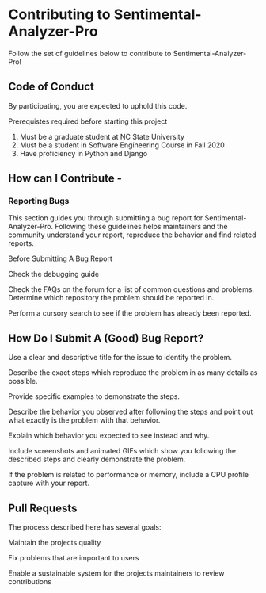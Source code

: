# Contributing to Sentimental-Analyzer-Pro

Follow the set of guidelines below to contribute to Sentimental-Analyzer-Pro!

## Code of Conduct

By participating, you are expected to uphold this code.

Prerequistes required before starting this project

1. Must be a graduate student at NC State University
2. Must be a student in Software Engineering Course in Fall 2020
3. Have proficiency in Python and Django

## How can I Contribute -
 
### Reporting Bugs

This section guides you through submitting a bug report for Sentimental-Analyzer-Pro. 
Following these guidelines helps maintainers and the community understand your report, reproduce the behavior and find related reports.

Before Submitting A Bug Report

Check the debugging guide

Check the FAQs on the forum for a list of common questions and problems.
Determine which repository the problem should be reported in.

Perform a cursory search to see if the problem has already been reported. 

## How Do I Submit A (Good) Bug Report?

Use a clear and descriptive title for the issue to identify the problem.

Describe the exact steps which reproduce the problem in as many details as possible.

Provide specific examples to demonstrate the steps. 

Describe the behavior you observed after following the steps and point out what exactly is the problem with that behavior.

Explain which behavior you expected to see instead and why.

Include screenshots and animated GIFs which show you following the described steps and clearly demonstrate the problem. 

If the problem is related to performance or memory, include a CPU profile capture with your report.

## Pull Requests

The process described here has several goals:

Maintain the projects quality

Fix problems that are important to users

Enable a sustainable system for the projects maintainers to review contributions
